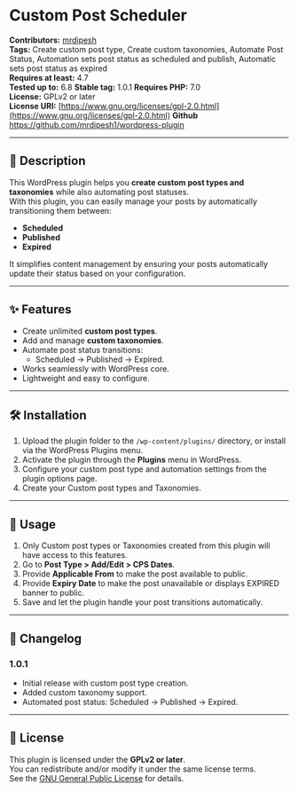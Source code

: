 # Custom Post Scheduler

**Contributors:** [mrdipesh](https://profiles.wordpress.org/mrdipesh/)  
**Tags:** Create custom post type, Create custom taxonomies, Automate Post Status, Automation sets post status as scheduled and publish, Automatic sets post status as expired  
**Requires at least:** 4.7  
**Tested up to:** 6.8
**Stable tag:** 1.0.1
**Requires PHP:** 7.0  
**License:** GPLv2 or later  
**License URI:** [https://www.gnu.org/licenses/gpl-2.0.html](https://www.gnu.org/licenses/gpl-2.0.html)
**Github** https://github.com/mrdipesh1/wordpress-plugin

---

## 📌 Description

This WordPress plugin helps you **create custom post types and taxonomies** while also automating post statuses.  
With this plugin, you can easily manage your posts by automatically transitioning them between:

- **Scheduled**
- **Published**
- **Expired**

It simplifies content management by ensuring your posts automatically update their status based on your configuration.

---

## ✨ Features

- Create unlimited **custom post types**.
- Add and manage **custom taxonomies**.
- Automate post status transitions:
  - Scheduled → Published → Expired.
- Works seamlessly with WordPress core.
- Lightweight and easy to configure.

---

## 🛠️ Installation

1. Upload the plugin folder to the `/wp-content/plugins/` directory, or install via the WordPress Plugins menu.
2. Activate the plugin through the **Plugins** menu in WordPress.
3. Configure your custom post type and automation settings from the plugin options page.
4. Create your Custom post types and Taxonomies.

---

## 🚀 Usage

1. Only Custom post types or Taxonomies created from this plugin will have access to this features.
2. Go to **Post Type > Add/Edit > CPS Dates**.
3. Provide **Applicable From** to make the post available to public.
4. Provide **Expiry Date** to make the post unavailable or displays EXPIRED banner to public.
5. Save and let the plugin handle your post transitions automatically.

---

## 📖 Changelog

### 1.0.1

- Initial release with custom post type creation.
- Added custom taxonomy support.
- Automated post status: Scheduled → Published → Expired.

---

## 📜 License

This plugin is licensed under the **GPLv2 or later**.  
You can redistribute and/or modify it under the same license terms.  
See the [GNU General Public License](https://www.gnu.org/licenses/gpl-2.0.html) for details.
